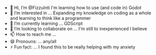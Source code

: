 - 👋 Hi, I’m @FizzuInti
  I'm learning how to use (and code in) Godot
- 👀 I’m interested in ...
  Expanding my knowledge on coding as a whole and learning to think like a programmer
- 🌱 I’m currently learning ...
  GDScript
- 💞️ I’m looking to collaborate on ...
  I'm still to inexperienced I believe
- 📫 How to reach me ...
- 😄 Pronouns: ...
  any/all
- ⚡ Fun fact: ...
  I found this to be really helping with my anxiety
